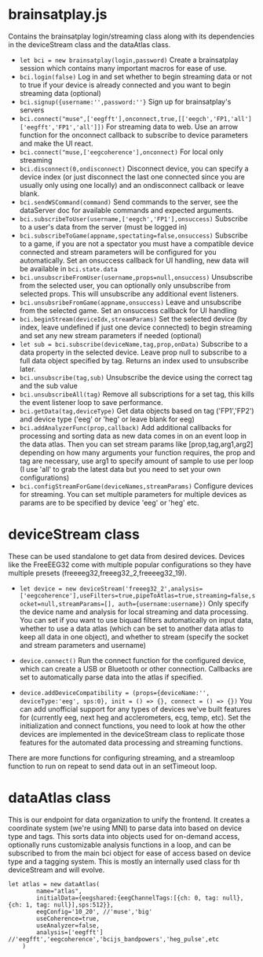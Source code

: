 # brainsatplay.js

Contains the brainsatplay login/streaming class along with its dependencies in the deviceStream class and the dataAtlas class.

* `let bci = new brainsatplay(login,password)`
Create a brainsatplay session which contains many important macros for ease of use.
* `bci.login(false)`
Log in and set whether to begin streaming data or not to true if your device is already connected and you want to begin streaming data (optional)
* `bci.signup({username:'',password:''}`
Sign up for brainsatplay's servers
* `bci.connect("muse",['eegfft'],onconnect,true,[['eegch','FP1,'all']['eegfft','FP1','all']])`
For streaming data to web. Use an arrow function for the onconnect callback to subscribe to device parameters and make the UI react.
* `bci.connect("muse,['eegcoherence'],onconnect)` 
For local only streaming
* `bci.disconnect(0,ondisconnect)` 
Disconnect device, you can specify a device index (or just disconnect the last one connected since you are usually only using one locally) and an ondisconnect callback or leave blank.
* `bci.sendWSCommand(command)` 
Send commands to the server, see the dataServer doc for available commands and expected arguments.
* `bci.subscribeToUser(username,['eegch','FP1'],onsuccess)` 
Subscribe to a user's data from the server (must be logged in)
* `bci.subscribeToGame(appname,spectating=false,onsuccess)` Subscribe to a game, if you are not a spectator you must have a compatible device connected and stream parameters will be configured for you automatically. Set an onsuccess callback for UI handling, new data will be available in `bci.state.data`
* `bci.unsubscribeFromUser(username,props=null,onsuccess)`
Unsubscribe from the selected user, you can optionally only unsubscribe from selected props. This will unsubscribe any additional event listeners.
* `bci.unsubsribeFromGame(appname,onsuccess)` 
Leave and unsubscribe from the selected game. Set an onsuccess callback for UI handling
* `bci.beginStream(deviceIdx,streamParams)` 
Set the selected device (by index, leave undefined if just one device connected) to begin streaming and set any new stream parameters if needed (optional)
* `let sub = bci.subscribe(deviceName,tag,prop,onData)`
Subscribe to a data property in the selected device. Leave prop null to subscribe to a full data object specified by tag. Returns an index used to unsubscribe later.
* `bci.unsubscribe(tag,sub)`
Unsubscribe the device using the correct tag and the sub value
* `bci.unsubscribeAll(tag)`
Remove all subscriptions for a set tag, this kills the event listener loop to save performance.
* `bci.getData(tag,deviceType)`
Get data objects based on tag ('FP1','FP2') and device type ('eeg' or 'heg' or leave blank for eeg) 
* `bci.addAnalyzerFunc(prop,callback)`
Add additional callbacks for processing and sorting data as new data comes in on an event loop in the data atlas. Then you can set stream params like [prop,tag,arg1,arg2] depending on how many arguments your function requires, the prop and tag are necessary, use arg1 to specify amount of sample to use per loop (I use 'all' to grab the latest data but you need to set your own configurations)
* `bci.configStreamForGame(deviceNames,streamParams)`
Configure devices for streaming. You can set multiple parameters for multiple devices as params are to be specified by device 'eeg' or 'heg' etc.



# deviceStream class

These can be used standalone to get data from desired devices. Devices like the FreeEEG32 come with multiple popular configurations so they have multiple presets (freeeeg32,freeeg32_2,freeeeg32_19).

* `let device = new deviceStream('freeeg32_2',analysis=['eegcoherence'],useFilters=true,pipeToAtlas=true,streaming=false,socket=null,streamParams=[], auth={username:username})` Only specify the device name and analysis for local streaming and data processing. You can set if you want to use biquad filters automatically on input data, whether to use a data atlas (which can be set to another data atlas to keep all data in one object), and whether to stream (specify the socket and stream parameters and username)

* `device.connect()` Run the connect function for the configured device, which can create a USB or Bluetooth or other connection. Callbacks are set to automatically parse data into the atlas if specified.

* `device.addDeviceCompatibility = (props={deviceName:'', deviceType:'eeg', sps:0}, init = () => {}, connect = () => {})` You can add unofficial support for any types of devices we've built features for (currently eeg, next heg and acclerometers, ecg, temp, etc). Set the initialization and connect functions, you need to look at how the other devices are implemented in the deviceStream class to replicate those features for the automated data processing and streaming functions.

There are more functions for configuring streaming, and a streamloop function to run on repeat to send data out in an setTimeout loop.


# dataAtlas class

This is our endpoint for data organization to unify the frontend. It creates a coordinate system (we're using MNI) to parse data into based on device type and tags. This sorts data into objects used for on-demand access, optionally runs customizable analysis functions in a loop, and can be subscribed to from the main bci object for ease of access based on device type and a tagging system. This is mostly an internally used class for th deviceStream and will evolve.

```
let atlas = new dataAtlas(
		name="atlas",
		initialData={eegshared:{eegChannelTags:[{ch: 0, tag: null},{ch: 1, tag: null}],sps:512}},
		eegConfig='10_20', //'muse','big'
		useCoherence=true,
		useAnalyzer=false,
		analysis=['eegfft'] //'eegfft','eegcoherence','bcijs_bandpowers','heg_pulse',etc
	)
```